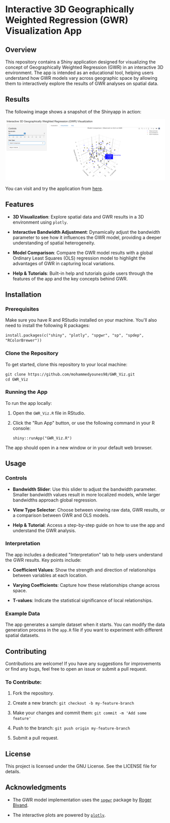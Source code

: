 # Interactive 3D Geographically Weighted Regression (GWR) Visualization App

## Overview

This repository contains a Shiny application designed for visualizing the concept of Geographically Weighted Regression (GWR) in an interactive 3D environment. The app is intended as an educational tool, helping users understand how GWR models vary across geographic space by allowing them to interactively explore the results of GWR analyses on spatial data.

## Results

The following image shows a snapshot of the Shinyapp in action:

[![Snapshot of the Shinyapp](images/clipboard-169236226.png)](https://mohammedyounes.shinyapps.io/GWR_Viz/)

You can visit and try the application from [here](https://mohammedyounes.shinyapps.io/GWR_Viz/).

## Features

-   **3D Visualization**: Explore spatial data and GWR results in a 3D environment using `plotly`.

-   **Interactive Bandwidth Adjustment**: Dynamically adjust the bandwidth parameter to see how it influences the GWR model, providing a deeper understanding of spatial heterogeneity.

-   **Model Comparison**: Compare the GWR model results with a global Ordinary Least Squares (OLS) regression model to highlight the advantages of GWR in capturing local variations.

-   **Help & Tutorials**: Built-in help and tutorials guide users through the features of the app and the key concepts behind GWR.

## Installation

### Prerequisites

Make sure you have R and RStudio installed on your machine. You'll also need to install the following R packages:

```{r}
install.packages(c("shiny", "plotly", "spgwr", "sp", "spdep", "RColorBrewer"))
```

### Clone the Repository

To get started, clone this repository to your local machine:

```{bash}
git clone https://github.com/mohammedyounes98/GWR_Viz.git
cd GWR_Viz

```

### Running the App

To run the app locally:

1.  Open the `GWR_Viz.R` file in RStudio.

2.  Click the "Run App" button, or use the following command in your R console:

    ```{r}
    shiny::runApp("GWR_Viz.R")
    ```

The app should open in a new window or in your default web browser.

## Usage

### Controls

-   **Bandwidth Slider**: Use this slider to adjust the bandwidth parameter. Smaller bandwidth values result in more localized models, while larger bandwidths approach global regression.

-   **View Type Selector**: Choose between viewing raw data, GWR results, or a comparison between GWR and OLS models.

-   **Help & Tutorial**: Access a step-by-step guide on how to use the app and understand the GWR analysis.

### Interpretation

The app includes a dedicated "Interpretation" tab to help users understand the GWR results. Key points include:

-   **Coefficient Values**: Show the strength and direction of relationships between variables at each location.

-   **Varying Coefficients**: Capture how these relationships change across space.

-   **T-values**: Indicate the statistical significance of local relationships.

### Example Data

The app generates a sample dataset when it starts. You can modify the data generation process in the `app.R` file if you want to experiment with different spatial datasets.

## Contributing

Contributions are welcome! If you have any suggestions for improvements or find any bugs, feel free to open an issue or submit a pull request.

### To Contribute:

1.  Fork the repository.

2.  Create a new branch: `git checkout -b my-feature-branch`

3.  Make your changes and commit them: `git commit -m 'Add some feature'`

4.  Push to the branch: `git push origin my-feature-branch`

5.  Submit a pull request.

## License

This project is licensed under the GNU License. See the LICENSE file for details.

## Acknowledgments

-   The GWR model implementation uses the [`spgwr`](https://github.com/rsbivand/spgwr/) package by [Roger Bivand](https://github.com/rsbivand).

-   The interactive plots are powered by [`plotly`](https://github.com/plotly/plotly.R).
